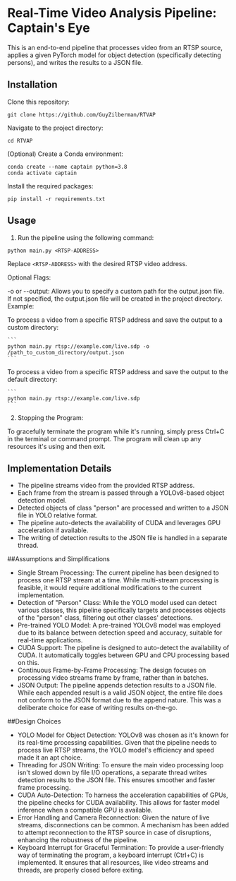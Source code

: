 # Real-Time Video Analysis Pipeline: Captain's Eye

This is an end-to-end pipeline that processes video from an RTSP source, applies a given PyTorch model for object detection (specifically detecting persons), and writes the results to a JSON file.

## Installation

Clone this repository:
   ```
   git clone https://github.com/GuyZilberman/RTVAP
   ```

Navigate to the project directory:
   ```
   cd RTVAP
   ```

(Optional) Create a Conda environment:
   ```
   conda create --name captain python=3.8
   conda activate captain
   ```

Install the required packages:
   ```
   pip install -r requirements.txt
   ```

## Usage

1. Run the pipeline using the following command:

```
python main.py <RTSP-ADDRESS>
```

Replace `<RTSP-ADDRESS>` with the desired RTSP video address.

Optional Flags:

-o or --output: Allows you to specify a custom path for the output.json file. If not specified, the output.json file will be created in the project directory.
Example:

To process a video from a specific RTSP address and save the output to a custom directory:

	```
	python main.py rtsp://example.com/live.sdp -o /path_to_custom_directory/output.json
	```
To process a video from a specific RTSP address and save the output to the default directory:

	```
	python main.py rtsp://example.com/live.sdp
	```
	
2. Stopping the Program:

To gracefully terminate the program while it's running, simply press Ctrl+C in the terminal or command prompt. The program will clean up any resources it's using and then exit.

## Implementation Details

- The pipeline streams video from the provided RTSP address.
- Each frame from the stream is passed through a YOLOv8-based object detection model.
- Detected objects of class "person" are processed and written to a JSON file in YOLO relative format.
- The pipeline auto-detects the availability of CUDA and leverages GPU acceleration if available.
- The writing of detection results to the JSON file is handled in a separate thread.

##Assumptions and Simplifications
- Single Stream Processing: The current pipeline has been designed to process one RTSP stream at a time. While multi-stream processing is feasible, it would require additional modifications to the current implementation.
- Detection of "Person" Class: While the YOLO model used can detect various classes, this pipeline specifically targets and processes objects of the "person" class, filtering out other classes' detections.
- Pre-trained YOLO Model: A pre-trained YOLOv8 model was employed due to its balance between detection speed and accuracy, suitable for real-time applications.
- CUDA Support: The pipeline is designed to auto-detect the availability of CUDA. It automatically toggles between GPU and CPU processing based on this.
- Continuous Frame-by-Frame Processing: The design focuses on processing video streams frame by frame, rather than in batches.
- JSON Output: The pipeline appends detection results to a JSON file. While each appended result is a valid JSON object, the entire file does not conform to the JSON format due to the append nature. This was a deliberate choice for ease of writing results on-the-go.

##Design Choices
- YOLO Model for Object Detection: YOLOv8 was chosen as it's known for its real-time processing capabilities. Given that the pipeline needs to process live RTSP streams, the YOLO model's efficiency and speed made it an apt choice.
- Threading for JSON Writing: To ensure the main video processing loop isn't slowed down by file I/O operations, a separate thread writes detection results to the JSON file. This ensures smoother and faster frame processing.
- CUDA Auto-Detection: To harness the acceleration capabilities of GPUs, the pipeline checks for CUDA availability. This allows for faster model inference when a compatible GPU is available.
- Error Handling and Camera Reconnection: Given the nature of live streams, disconnections can be common. A mechanism has been added to attempt reconnection to the RTSP source in case of disruptions, enhancing the robustness of the pipeline.
- Keyboard Interrupt for Graceful Termination: To provide a user-friendly way of terminating the program, a keyboard interrupt (Ctrl+C) is implemented. It ensures that all resources, like video streams and threads, are properly closed before exiting.

